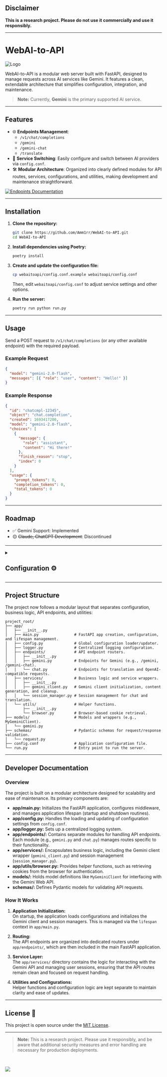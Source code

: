 ## Disclaimer

**This is a research project. Please do not use it commercially and use it responsibly.**

<hr>

# WebAI-to-API

![Logo](assets/Server-Run.png)

WebAI-to-API is a modular web server built with FastAPI, designed to manage requests across AI services like Gemini. It features a clean, extendable architecture that simplifies configuration, integration, and maintenance.

> **Note:** Currently, **Gemini** is the primary supported AI service.

---

## Features

- 🌐 **Endpoints Management**:
  - `/v1/chat/completions`
  - `/gemini`
  - `/gemini-chat`
  - `/translate`
- 🔄 **Service Switching**: Easily configure and switch between AI providers via `config.conf`.
- 🛠️ **Modular Architecture**: Organized into clearly defined modules for API routes, services, configurations, and utilities, making development and maintenance straightforward.

[![Endpoints Documentation](assets/Endpoints-Docs-Thumb.png)](assets/Endpoints-Docs.png)

---

## Installation

1. **Clone the repository:**

   ```bash
   git clone https://github.com/Amm1rr/WebAI-to-API.git
   cd WebAI-to-API
   ```

2. **Install dependencies using Poetry:**

   ```bash
   poetry install
   ```

3. **Create and update the configuration file:**

   ```bash
   cp webaitoapi/config.conf.example webaitoapi/config.conf
   ```

   Then, edit `webaitoapi/config.conf` to adjust service settings and other options.

4. **Run the server:**

   ```bash
   poetry run python run.py
   ```

---

## Usage

Send a POST request to `/v1/chat/completions` (or any other available endpoint) with the required payload.

### Example Request

```json
{
  "model": "gemini-2.0-flash",
  "messages": [{ "role": "user", "content": "Hello!" }]
}
```

### Example Response

```json
{
  "id": "chatcmpl-12345",
  "object": "chat.completion",
  "created": 1693417200,
  "model": "gemini-2.0-flash",
  "choices": [
    {
      "message": {
        "role": "assistant",
        "content": "Hi there!"
      },
      "finish_reason": "stop",
      "index": 0
    }
  ],
  "usage": {
    "prompt_tokens": 0,
    "completion_tokens": 0,
    "total_tokens": 0
  }
}
```

---

## Roadmap

- ✅ Gemini Support: Implemented
- 🟡 ~~Claude, ChatGPT Development~~: Discontinued

---

<details>
  <summary>
    <h2>Configuration ⚙️</h2>
  </summary>

### Key Configuration Options

| Section     | Option     | Description                                | Example Value |
| ----------- | ---------- | ------------------------------------------ | ------------- |
| [AI]        | default_ai | Default service for `/v1/chat/completions` | `gemini`      |
| [EnabledAI] | gemini     | Enable/disable Gemini service              | `true`        |
| [Browser]   | name       | Browser for cookie-based authentication    | `firefox`     |

The complete configuration template is available in [`config.conf.example`](webaitoapi/config.conf.example).  
If the cookies are left empty, the application will automatically retrieve them using the default browser specified.

---

### Sample `config.conf`

```ini
[AI]
# Default AI service.
default_ai = gemini

# Default model for Gemini.
default_model_gemini = gemini-2.0-flash

# Gemini cookies (leave empty to use browser_cookies3 for automatic authentication).
gemini_cookie_1psid =
gemini_cookie_1psidts =

[EnabledAI]
# Enable or disable AI services.
gemini = true

[Browser]
# Default browser options: firefox, brave, chrome, edge, safari.
name = firefox
```

</details>

---

## Project Structure

The project now follows a modular layout that separates configuration, business logic, API endpoints, and utilities:

```plaintext
project_root/
├── app/
│   ├── __init__.py
│   ├── main.py                # FastAPI app creation, configuration, and lifespan management.
│   ├── config.py              # Global configuration loader/updater.
│   ├── logger.py              # Centralized logging configuration.
│   ├── endpoints/             # API endpoint routers.
│   │   ├── __init__.py
│   │   ├── gemini.py          # Endpoints for Gemini (e.g., /gemini, /gemini-chat).
│   │   └── chat.py            # Endpoints for translation and OpenAI-compatible requests.
│   ├── services/              # Business logic and service wrappers.
│   │   ├── __init__.py
│   │   ├── gemini_client.py   # Gemini client initialization, content generation, and cleanup.
│   │   └── session_manager.py # Session management for chat and translation.
│   └── utils/                 # Helper functions.
│       ├── __init__.py
│       └── browser.py         # Browser-based cookie retrieval.
├── models/                    # Models and wrappers (e.g., MyGeminiClient).
│   └── gemini.py
├── schemas/                   # Pydantic schemas for request/response validation.
│   └── request.py
├── config.conf                # Application configuration file.
└── run.py                     # Entry point to run the server.
```

---

## Developer Documentation

### Overview

The project is built on a modular architecture designed for scalability and ease of maintenance. Its primary components are:

- **app/main.py:** Initializes the FastAPI application, configures middleware, and manages application lifespan (startup and shutdown routines).
- **app/config.py:** Handles the loading and updating of configuration settings from `config.conf`.
- **app/logger.py:** Sets up a centralized logging system.
- **app/endpoints/:** Contains separate modules for handling API endpoints. Each module (e.g., `gemini.py` and `chat.py`) manages routes specific to their functionality.
- **app/services/:** Encapsulates business logic, including the Gemini client wrapper (`gemini_client.py`) and session management (`session_manager.py`).
- **app/utils/browser.py:** Provides helper functions, such as retrieving cookies from the browser for authentication.
- **models/:** Holds model definitions like `MyGeminiClient` for interfacing with the Gemini Web API.
- **schemas/:** Defines Pydantic models for validating API requests.

### How It Works

1. **Application Initialization:**  
   On startup, the application loads configurations and initializes the Gemini client and session managers. This is managed via the `lifespan` context in `app/main.py`.

2. **Routing:**  
   The API endpoints are organized into dedicated routers under `app/endpoints/`, which are then included in the main FastAPI application.

3. **Service Layer:**  
   The `app/services/` directory contains the logic for interacting with the Gemini API and managing user sessions, ensuring that the API routes remain clean and focused on request handling.

4. **Utilities and Configurations:**  
   Helper functions and configuration logic are kept separate to maintain clarity and ease of updates.

---

## License 📜

This project is open source under the [MIT License](LICENSE).

---

> **Note:** This is a research project. Please use it responsibly, and be aware that additional security measures and error handling are necessary for production deployments.

<br>

[![](https://visitcount.itsvg.in/api?id=amm1rr&label=V&color=0&icon=2&pretty=true)](https://github.com/Amm1rr/)
